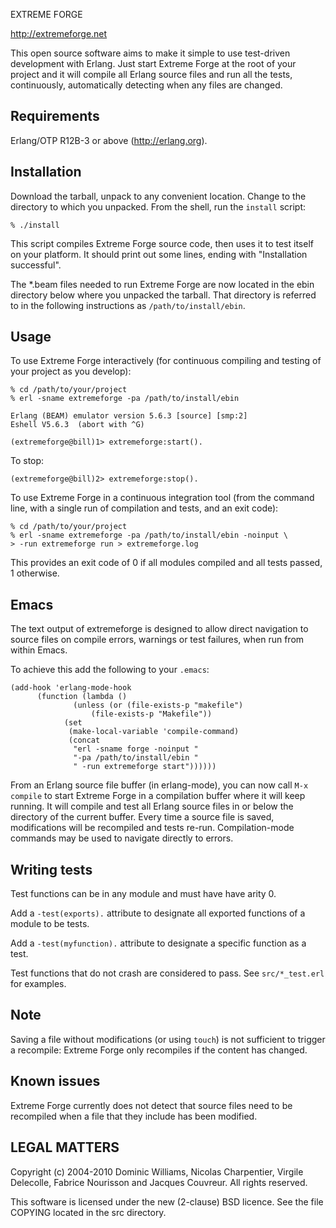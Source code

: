 EXTREME FORGE

http://extremeforge.net

This open source software aims to make it simple to use test-driven
development with Erlang. Just start Extreme Forge at the root of your
project and it will compile all Erlang source files and run all the
tests, continuously, automatically detecting when any files are changed.

## Requirements

Erlang/OTP R12B-3 or above (http://erlang.org).

## Installation

Download the tarball, unpack to any convenient location.
Change to the directory to which you unpacked.
From the shell, run the `install` script:

    % ./install

This script compiles Extreme Forge source code, then uses it
to test itself on your platform. It should print out some lines,
ending with "Installation successful".

The *.beam files needed to run Extreme Forge are now located in
the ebin directory below where you unpacked the tarball. That
directory is referred to in the following instructions as
`/path/to/install/ebin`.

## Usage

To use Extreme Forge interactively (for continuous compiling and testing
of your project as you develop):

    % cd /path/to/your/project
    % erl -sname extremeforge -pa /path/to/install/ebin
    
    Erlang (BEAM) emulator version 5.6.3 [source] [smp:2]
    Eshell V5.6.3  (abort with ^G)

    (extremeforge@bill)1> extremeforge:start().

To stop:

    (extremeforge@bill)2> extremeforge:stop().

To use Extreme Forge in a continuous integration tool (from the command
line, with a single run of compilation and tests, and an exit code):

    % cd /path/to/your/project
    % erl -sname extremeforge -pa /path/to/install/ebin -noinput \
    > -run extremeforge run > extremeforge.log

This provides an exit code of 0 if all modules compiled and all tests
passed, 1 otherwise.

## Emacs

The text output of extremeforge is designed to allow direct navigation
to source files on compile errors, warnings or test failures, when run
from within Emacs.

To achieve this add the following to your `.emacs`:

```elisp
(add-hook 'erlang-mode-hook
	  (function (lambda ()
		      (unless (or (file-exists-p "makefile")
				  (file-exists-p "Makefile"))
			(set
			 (make-local-variable 'compile-command)
			 (concat
			  "erl -sname forge -noinput "
			  "-pa /path/to/install/ebin "
			  " -run extremeforge start"))))))
```

From an Erlang source file buffer (in erlang-mode), you can now call
`M-x compile` to start Extreme Forge in a compilation buffer where it
will keep running. It will compile and test all Erlang source files in
or below the directory of the current buffer. Every time a source file
is saved, modifications will be recompiled and tests re-run.
Compilation-mode commands may be used to navigate directly to errors.

## Writing tests

Test functions can be in any module and must have have arity 0.

Add a `-test(exports).` attribute to designate all exported functions
of a module to be tests.

Add a `-test(myfunction).` attribute to designate a specific function
as a test.

Test functions that do not crash are considered to pass. See
`src/*_test.erl` for examples.

## Note

Saving a file without modifications (or using `touch`) is not
sufficient to trigger a recompile: Extreme Forge only recompiles if
the content has changed.

## Known issues

Extreme Forge currently does not detect that source files need to be
recompiled when a file that they include has been modified.

## LEGAL MATTERS

Copyright (c) 2004-2010 Dominic Williams, Nicolas Charpentier,
Virgile Delecolle, Fabrice Nourisson and Jacques Couvreur.
All rights reserved.

This software is licensed under the new (2-clause) BSD licence.
See the file COPYING located in the src directory.
